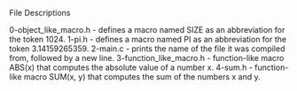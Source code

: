 File Descriptions

0-object_like_macro.h - defines a macro named SIZE as an abbreviation for the token 1024.
1-pi.h - defines a macro named PI as an abbreviation for the token 3.14159265359.
2-main.c - prints the name of the file it was compiled from, followed by a new line.
3-function_like_macro.h - function-like macro ABS(x) that computes the absolute value of a number x.
4-sum.h - function-like macro SUM(x, y) that computes the sum of the numbers x and y.

